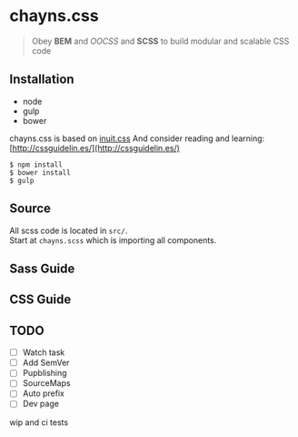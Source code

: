 # chayns.css

> Obey **BEM** and *OOCSS* and **SCSS**
> to build modular and scalable CSS code

## Installation
- node
- gulp
- bower

chayns.css is based on [inuit.css](https://github.com/csswizardry/inuit.css)
And consider reading and learning:
[http://cssguidelin.es/](http://cssguidelin.es/)

```
$ npm install
$ bower install
$ gulp 
```

## Source
All scss code is located in `src/`.  
Start at `chayns.scss` which is importing all components.

## Sass Guide

## CSS Guide

## TODO
- [ ] Watch task
- [ ] Add SemVer 
- [ ] Pupblishing
- [ ] SourceMaps
- [ ] Auto prefix
- [ ] Dev page

wip and ci tests
